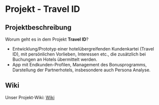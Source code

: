 # Projekt - Travel ID

## Projektbeschreibung
Worum geht es in dem Projekt **Travel ID**?
* Entwicklung/Prototyp einer hotelübergreifenden Kundenkartei (Travel ID), mit persönlichen Vorlieben, Interessen etc., die zusätzlich bei Buchungen an Hotels übermittelt werden.
* App mit Endkunden-Profilen, Management des Bonusprogramms, Darstellung der Partnerhotels, insbesondere auch Persona Analyse.

## Wiki
Unser Projekt-Wiki: [Wiki](se2-wif-20/travelid/wiki/home)

